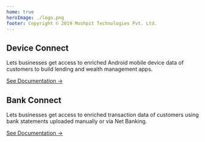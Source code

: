 ```yaml
---
home: true
heroImage: ./logo.png
footer: Copyright © 2019 Moshpit Technologies Pvt. Ltd.
---
```

<style>
.home .feature {
  flex-basis: 45% !important;
  max-width: 45% !important;
}
.home .doc_link {
}
.home .doc_link:hover {
    border-bottom-width: 1px;
    border-bottom-style: solid;
    padding-bottom: 3px;
}

</style>
<div class="features">
  <div class="feature">
    <h2>Device Connect</h2>
    <p>
      Lets businesses get access to enriched Android mobile device data of customers to build lending and wealth management apps.
    </p>
    <p>
      <a href="device-connect/" class="doc_link">See Documentation →</a>
    </p>
  </div>
  <div class="feature">
    <h2>Bank Connect</h2>
    <p>
      Lets businesses get access to enriched transaction data of customers using bank statements uploaded manually or via Net Banking.
    </p>
    <p>
      <a href="bank-connect/" class="doc_link">See Documentation →</a>
    </p>
  </div>
</div>
